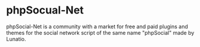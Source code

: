 # phpSocual-Net
phpSocial-Net is a community with a market for free and paid plugins and themes for the social network script of the same name "phpSocial" made by Lunatio.
